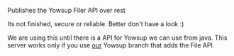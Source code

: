 Publishes the Yowsup Filer API over rest

Its not finished, secure or reliable. Better don't have a look :)

We are using this until there is a API for Yowsup we can use from java.
This server works only if you use [our](https://github.com/s2team/yowsup) Yowsup branch that adds the File API. 